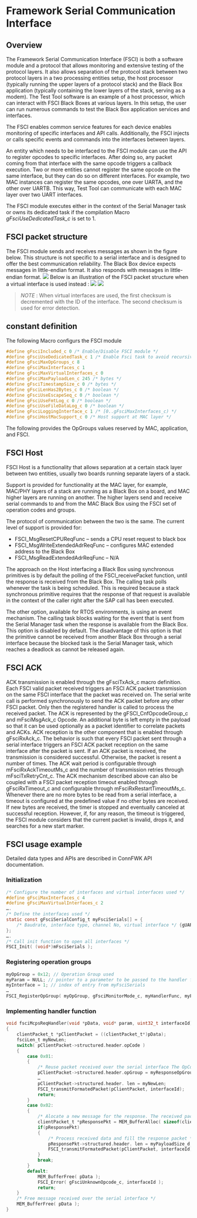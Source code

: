 # Framework Serial Communication Interface
## Overview
The Framework Serial Communication Interface (FSCI) is both a software module and a protocol that allows monitoring and extensive testing of the protocol layers. It also allows separation of the protocol stack between two protocol layers in a two processing entities setup, the host processor (typically running the upper layers of a protocol stack) and the Black Box application (typically containing the lower layers of the stack, serving as a modem). The Test Tool software is an example of a host processor, which can interact with FSCI Black Boxes at various layers. In this setup, the user can run numerous commands to test the Black Box application services and interfaces.

The FSCI enables common service features for each device enables monitoring of specific interfaces and API calls. Additionally, the FSCI injects or calls specific events and commands into the interfaces between layers.

An entity which needs to be interfaced to the FSCI module can use the API to register opcodes to specific interfaces. After doing so, any packet coming from that interface with the same opcode triggers a callback execution. Two or more entities cannot register the same opcode on the same interface, but they can do so on different interfaces. For example, two MAC instances can register the same opcodes, one over UARTA, and the other over UARTB. This way, Test Tool can communicate with each MAC layer over two UART interfaces.

The FSCI module executes either in the context of the Serial Manager task or owns its dedicated task if the compilation Macro *gFsciUseDedicatedTask_c* is set to 1.

## FSCI packet structure
The FSCI module sends and receives messages as shown in the figure below. This structure is not specific to a serial interface and is designed to offer the best communication reliability. The Black Box device expects messages in little-endian format. It also responds with messages in little-endian format.
![](./pics/FSCI_packet_structure.PNG)
Below is an illustration of the FSCI packet structure when a virtual interface is used instead :
![](./pics/FSCI_packet_structure_virtual_interface.PNG)
![](./pics/FSCI_packet_structure_fields.PNG)
>*NOTE* : When virtual interfaces are used, the first checksum is decremented with the ID of the interface. The second checksum is used for error detection.

## constant definition
The following Macro configurs the FSCI module
```c
#define gFsciIncluded_c 0 /* Enable/Disable FSCI module */
#define gFsciUseDedicatedTask_c 1 /* Enable Fsci task to avoid recursivity in Fsci module (Misra compliant) */
#define gFsciMaxOpGroups_c 8
#define gFsciMaxInterfaces_c 1
#define gFsciMaxVirtualInterfaces_c 0
#define gFsciMaxPayloadLen_c 245 /* bytes */
#define gFsciTimestampSize_c 0 /* bytes */
#define gFsciLenHas2Bytes_c 0 /* boolean */
#define gFsciUseEscapeSeq_c 0 /* boolean */
#define gFsciUseFmtLog_c 0 /* boolean */
#define gFsciUseFileDataLog_c 0 /* boolean */
#define gFsciLoggingInterface_c 1 /* [0..gFsciMaxInterfaces_c) */
#define gFsciHostMacSupport_c 0 /* Host support at MAC layer */
```
The following provides the OpGroups values reserved by MAC, application, and FSCI.
## FSCI Host
FSCI Host is a functionality that allows separation at a certain stack layer between two entities, usually two boards running separate layers of a stack.

Support is provided for functionality at the MAC layer, for example, MAC/PHY layers of a stack are running as a Black Box on a board, and MAC higher layers are running on another. The higher layers send and receive serial commands to and from the MAC Black Box using the FSCI set of operation codes and groups.

The protocol of communication between the two is the same. The current level of support is provided for:
- FSCI_MsgResetCPUReqFunc – sends a CPU reset request to black box
- FSCI_MsgWriteExtendedAdrReqFunc – configures MAC extended address to the Black Box
- FSCI_MsgReadExtendedAdrReqFunc – N/A

The approach on the Host interfacing a Black Box using synchronous primitives is by default the polling of the FSCI_receivePacket function, until the response is received from the Black Box. The calling task polls whenever the task is being scheduled. This is required because a stack synchronous primitive requires that the response of that request is available in the context of the caller right after the SAP call has been executed.

The other option, available for RTOS environments, is using an event mechanism. The calling task blocks waiting for the event that is sent from the Serial Manager task when the response is available from the Black Box. This option is disabled by default. The disadvantage of this option is that the primitive cannot be received from another Black Box through a serial interface because the blocked task is the Serial Manager task, which reaches a deadlock as cannot be released again.

## FSCI ACK
ACK transmission is enabled through the gFsciTxAck_c macro definition. Each FSCI valid packet received triggers an FSCI ACK packet transmission on the same FSCI interface that the packet was received on. The serial write call is performed synchronously to send the ACK packet before any other FSCI packet. Only then the registered handler is called to process the received packet.
The ACK is represented by the gFSCI_CnfOpcodeGroup_c and mFsciMsgAck_c Opcode. An additional byte is left empty in the payload so that it can be used optionally as a packet identifier to correlate packets and ACKs.
ACK reception is the other component that is enabled through gFsciRxAck_c. The behavior is such that every FSCI packet sent through a serial interface triggers an FSCI ACK packet reception on the same interface after the packet is sent. If an ACK packet is received, the transmission is considered successful. Otherwise, the packet is resent a number of times.
The ACK wait period is configurable through mFsciRxAckTimeoutMs_c and the number of transmission retries through mFsciTxRetryCnt_c.
The ACK mechanism described above can also be coupled with a FSCI packet reception timeout enabled through gFsciRxTimeout_c and configurable through mFsciRxRestartTimeoutMs_c. Whenever there are no more bytes to be read from a serial interface, a timeout is configured at the predefined value if no other bytes are received. If new bytes are received, the timer is stopped and eventually canceled at successful reception. However, if, for any reason, the timeout is triggered, the FSCI module considers that the current packet is invalid, drops it, and searches for a new start marker.
## FSCI usage example
Detailed data types and APIs are described in ConnFWK API documentation.

### Initialization
```c
/* Configure the number of interfaces and virtual interfaces used */
#define gFsciMaxInterfaces_c 4
#define gFsciMaxVirtualInterfaces_c 2
….
/* Define the interfaces used */
static const gFsciSerialConfig_t myFsciSerials[] = { 
    /* Baudrate, interface type, channel No, virtual interface */ {gUARTBaudRate115200_c, gSerialMgrUart_c, 1, 0}, {gUARTBaudRate115200_c, gSerialMgrUart_c, 1, 1}, {0 , gSerialMgrIICSlave_c, 1, 0}, {0 , gSerialMgrUSB_c, 0, 0},
}; 
….
/* Call init function to open all interfaces */
FSCI_Init( (void*)mFsciSerials );
```

### Registering operation groups

```c
myOpGroup = 0x12; // Operation Group used
myParam = NULL; // pointer to a parameter to be passed to the handler function (myHandlerFunc)
myInterface = 1; // index of entry from myFsciSerials
…
FSCI_RegisterOpGroup( myOpGroup, gFsciMonitorMode_c, myHandlerFunc, myParam, myInterface );
```

### Implementing handler function
```c
void fsciMcpsReqHandler(void *pData, void* param, uint32_t interfaceId)
{ 
    clientPacket_t *pClientPacket = ((clientPacket_t*)pData);
    fsciLen_t myNewLen;
    switch( pClientPacket->structured.header.opCode )
    { 
        case 0x01:
        { 
            /* Reuse packet received over the serial interface The OpCode remains the same. The length of the response must be <= that the length of the received packet */
            pClientPacket->structured.header.opGroup = myResponseOpGroup;/* Process packet */
            …
            pClientPacket->structured.header. len = myNewLen;
            FSCI_transmitFormatedPacket(pClientPacket, interfaceId);
            return;
        } 
        case 0x02:
        {
            /* Alocate a new message for the response. The received packet is Freed */
            clientPacket_t *pResponsePkt = MEM_BufferAlloc( sizeof(clientPacketHdr_t) + myPayloadSize_d + sizeof(uint8_t) // CRC);
            if(pResponsePkt)
            {
                /* Process received data and fill the response packet */ …
                pResponsePkt->structured.header. len = myPayloadSize_d;
                FSCI_transmitFormatedPacket(pClientPacket, interfaceId);
            }
            break;
        }
        default:
            MEM_BufferFree( pData );
            FSCI_Error( gFsciUnknownOpcode_c, interfaceId );
            return;
    }
    /* Free message received over the serial interface */
    MEM_BufferFree( pData );
}
```
